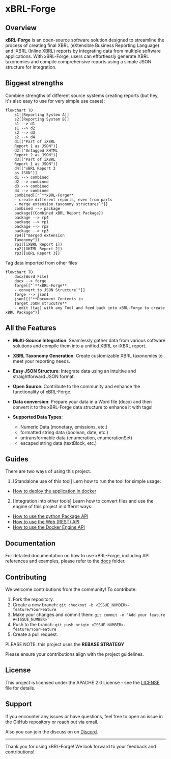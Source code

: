 # xBRL-Forge

## Overview

**xBRL-Forge** is an open-source software solution designed to streamline the process of creating final XBRL (eXtensible Business Reporting Language) and iXBRL (Inline XBRL) reports by integrating data from multiple software applications. With xBRL-Forge, users can effortlessly generate XBRL taxonomies and compile comprehensive reports using a simple JSON structure for integration.

## Biggest strengths

Combine strengths of different source systems creating reports (but hey, it's also easy to use for very simple use cases):

```mermaid
flowchart TD
    s1[[Reporting System A]]
    s2[[Reporting System B]]
    s1 --> d1
    s1 --> d2
    s2 --> d3
    s2 --> d4
    d1[("Part of iXBRL 
    Report 1 as JSON")]
    d2[("Untagged XHTML 
    Report 2 as JSON")]
    d3[("Part of iXBRL 
    Report 1 as JSON")]
    d4[("xBRL Report 3 
    as JSON")]
    d1 --> combined
    d2 --> combined
    d3 --> combined
    d4 --> combined
    combined[["`**xBRL-Forge**
    - create different reports, even from parts
    - merge extension taxonomy structures`"]]
    combined --> package
    package{{Combined xBRL Report Package}}
    package --> rp4
    package --> rp1
    package --> rp2
    package --> rp3
    rp4(["merged extension 
    Taxonomy"])
    rp1([iXBRL Report 1])
    rp2([XHTML Report 2])
    rp3([xBRL Report 3])
```

Tag data imported from other files

```mermaid
flowchart TD
    docx[Word File]
    docx --> forge
    forge[["`**xBRL-Forge**
    - convert to JSON Structure`"]]
    forge --> json1
    json1[("**Document Contents in 
    Target JSON strucutre**
    - edit (tag) with any Tool and feed back into xBRL-Forge to create xBRL Package")]
```

## All the Features

- **Multi-Source Integration**: Seamlessly gather data from various software solutions and compile them into a unified XBRL or iXBRL report.

- **XBRL Taxonomy Generation**: Create customizable XBRL taxonomies to meet your reporting needs.

- **Easy JSON Structure**: Integrate data using an intuitive and straightforward JSON format.

- **Open Source**: Contribute to the community and enhance the functionality of xBRL-Forge.

- **Data conversion**: Prepare your data in a Word file (docx) and then convert it to the xBRL-Forge data structure to enhance it with tags!

- **Supported Data Types**: 
  - Numeric Data (monetary, emissions, etc.)
  - formatted string data (boolean, date, etc.)
  - untransformable data (enumeration, enumerationSet)
  - escaped string data (textBlock, etc.)

## Guides

There are two ways of using this project.

1) [Standalone use of this tool] Lern how to run the tool for simple usage:

 - [How to deploy the application in docker](docs/tool-guides/docker_deployment.md)

2) [Integration into other tools] Learn how to convert files and use the engine of this project in differnt ways:

 - [How to use the python Package API](docs/engine_guides/python_api.md)
 - [How to use the Web (REST) API](docs/engine_guides/web_api.md)
 - [How to use the Docker Engine API](docs/engine_guides/docker_api.md)

## Documentation

For detailed documentation on how to use xBRL-Forge, including API references and examples, please refer to the [docs](docs/) folder.

## Contributing

We welcome contributions from the community! To contribute:

1. Fork the repository.
2. Create a new branch: `git checkout -b <ISSUE_NUMBER>-feature/YourFeature`
3. Make your changes and commit them: `git commit -m 'Add your feature #<ISSUE_NUMBER>'`
4. Push to the branch: `git push origin <ISSUE_NUMBER>-feature/YourFeature`
5. Create a pull request.

PLEASE NOTE: this project uses the **REBASE STRATEGY**

Please ensure your contributions align with the project guidelines.

## License

This project is licensed under the APACHE 2.0 License - see the [LICENSE](LICENSE.md) file for details.

## Support

If you encounter any issues or have questions, feel free to open an issue in the GitHub repository or reach out via [email](mailto:anton.j.heitz@gmail.com).

Also you can join the discussion on [Discord](https://discord.gg/Wa3R7JBayw).

---

Thank you for using xBRL-Forge! We look forward to your feedback and contributions!